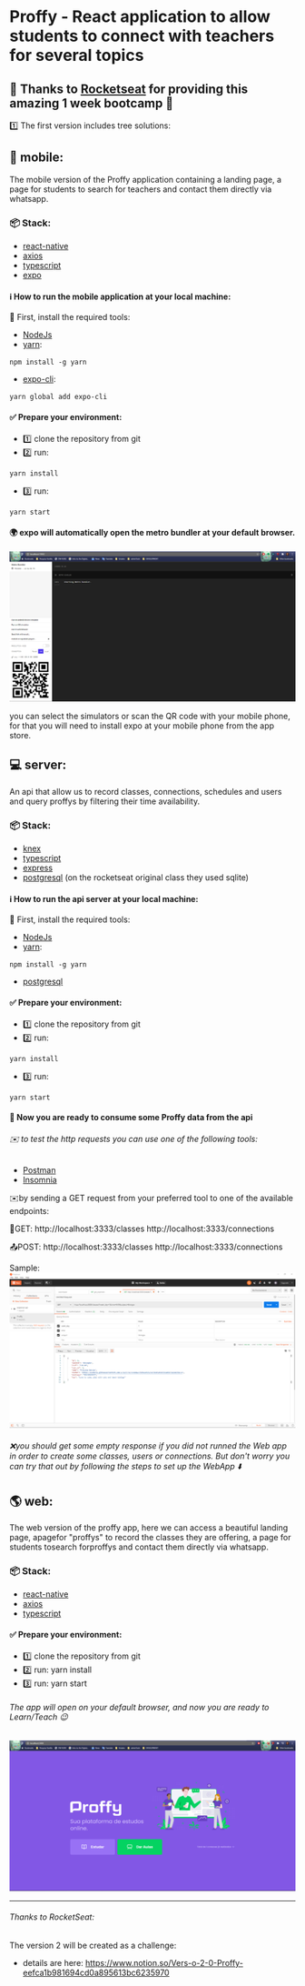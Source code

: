 # Proffy - React application to allow students to connect with teachers for several topics



## :rocket: Thanks to [Rocketseat](https://rocketseat.com.br/) for providing this amazing 1 week bootcamp :clap:


:one: The first version includes tree solutions:


## :iphone: mobile: 

The mobile version of the Proffy application containing a landing page, a page for students to search for teachers and contact them directly via whatsapp.

### :package: Stack: 
* [react-native](https://reactnative.dev/)
* [axios](https://github.com/axios/axios)
* [typescript](https://www.typescriptlang.org/)
* [expo](https://expo.io/tools)
    
#### :information_source: How to run the mobile application at your local machine:

:wrench: First, install the required tools:

* [NodeJs](https://nodejs.org/en/download/)  
* [yarn](https://yarnpkg.com/getting-started/install):  
```
npm install -g yarn
```
* [expo-cli](https://expo.io/tools#cli):  
```
yarn global add expo-cli
```

#### :white_check_mark: Prepare your environment:

* :one: clone the repository from git
* :two: run:  
```
yarn install
```
* :three: run:  
```
yarn start 
```

#### :earth_africa: expo will automatically open the metro bundler at your default browser.


![](./readme/img/expo_metro_bundler.png)

you can select the simulators or scan the QR code with your mobile phone, 
for that you will need to install expo at your mobile phone from the app store.



## :computer: server:


An api that allow us to record classes, connections, schedules and users and query proffys by filtering their time availability.

### :package: Stack: 

* [knex](http://knexjs.org/)
* [typescript](https://www.typescriptlang.org/) 
* [express](https://expressjs.com/)
* [postgresql](https://www.postgresql.org/) (on the rocketseat original class they used sqlite)

#### :information_source: How to run the api server at your local machine:

:wrench: First, install the required tools:

* [NodeJs](https://nodejs.org/en/download/)  
* [yarn](https://yarnpkg.com/getting-started/install):  
```
npm install -g yarn
```
* [postgresql](https://www.postgresql.org/download/)


#### :white_check_mark: Prepare your environment:

* :one: clone the repository from git
* :two: run:  
```
yarn install
```
* :three: run:
```
yarn start
```

#### :tada: Now you are ready to consume some Proffy data from the api
###### :envelope: to test the http requests you can use one of the following tools:

* [Postman](https://www.postman.com/)
* [Insomnia](https://insomnia.rest/)

:envelope:by sending a GET request from your preferred tool to one of the available endpoints:

:email:GET: 
http://localhost:3333/classes
http://localhost:3333/connections

:outbox_tray:POST: 
http://localhost:3333/classes
http://localhost:3333/connections

Sample:
![](./readme/img/api_get_from_postman.png)

###### :x:you should get some empty response if you did not runned the Web app in order to create some classes, users or connections. But don't worry you can try that out by following the steps to set up the WebApp :arrow_down:

## :earth_americas: web: 

The web version of the proffy app, here we can access a beautiful landing page, apagefor "proffys" to record the classes they are offering, a page for students tosearch forproffys and contact them directly via whatsapp.

### :package: Stack: 
* [react-native](https://reactnative.dev/)
* [axios](https://github.com/axios/axios)
* [typescript](https://www.typescriptlang.org/)

#### :white_check_mark: Prepare your environment:

* :one: clone the repository from git
* :two: run:  yarn install
* :three: run: yarn start 

###### The app will open on your default browser, and now you are ready to Learn/Teach :wink:
![](./readme/img/proffy_landing_page.png)

*******************************        
###### Thanks to RocketSeat: 
The version 2 will be created as a challenge: 
* details are here: https://www.notion.so/Vers-o-2-0-Proffy-eefca1b981694cd0a895613bc6235970


